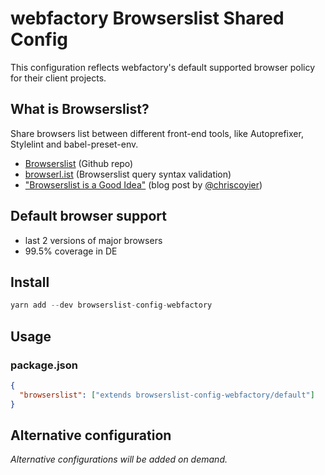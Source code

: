 # webfactory Browserslist Shared Config

This configuration reflects webfactory's default supported browser policy for their client projects.

## What is Browserslist?

Share browsers list between different front-end tools, like Autoprefixer, Stylelint and babel-preset-env.

- [Browserslist](https://github.com/ai/browserslist) (Github repo)
- [browserl.ist](http://browserl.ist) (Browserslist query syntax validation)
- ["Browserslist is a Good Idea"](https://css-tricks.com/browserlist-good-idea/) (blog post by [@chriscoyier](https://github.com/chriscoyier))

## Default browser support

- last 2 versions of major browsers
- 99.5% coverage in DE

## Install

```js
yarn add --dev browserslist-config-webfactory
```

## Usage

### package.json

```json
{
  "browserslist": ["extends browserslist-config-webfactory/default"]
}
```

## Alternative configuration

_Alternative configurations will be added on demand._
